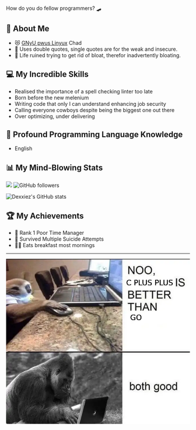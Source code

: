 How do you do fellow programmers? 🛹

## 🦄 About Me

- 😻 [GNyU pwus Linyux](https://www.youtube.com/watch?v=QXUSvSUsx80) Chad
- 🦜 Uses double quotes, single quotes are for the weak and insecure.
- 🗿 Life ruined trying to get rid of bloat, therefor inadvertently bloating. 

## 💻 My Incredible Skills

- Realised the importance of a spell checking linter too late
- Born before the new melenium
- Writing code that only I can understand enhancing job security
- Calling everyone cowboys despite being the biggest one out there
- Over optimizing, under delivering

## 📇 Profound Programming Language Knowledge

- English

## 📊 My Mind-Blowing Stats

![](https://komarev.com/ghpvc/?username=dexxiez&style=for-the-badge&color=blueviolet&label=people+bamboozled)
![GitHub followers](https://img.shields.io/github/followers/dexxiez?style=for-the-badge&logo=github&label=friends%20i%20don't%20have)


![Dexxiez's GitHub stats](https://github-readme-stats.vercel.app/api?username=dexxiez&show_icons=true&theme=synthwave)

## 🏆 My Achievements

- 🥇 Rank 1 Poor Time Manager
- 🦖 Survived Multiple Suicide Attempts
- 🏌️‍♀️ Eats breakfast most mornings

---

![](https://raw.githubusercontent.com/dexxiez/dexxiez/main/bothgud.webp)
